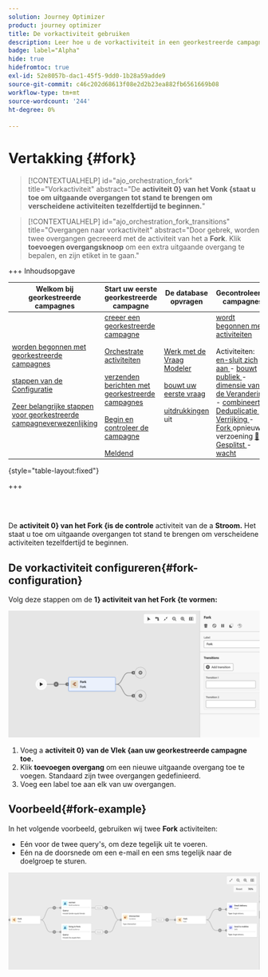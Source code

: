 ```yaml
---
solution: Journey Optimizer
product: journey optimizer
title: De vorkactiviteit gebruiken
description: Leer hoe u de vorkactiviteit in een georkestreerde campagne kunt gebruiken
badge: label="Alpha"
hide: true
hidefromtoc: true
exl-id: 52e8057b-dac1-45f5-9dd0-1b28a59adde9
source-git-commit: c46c202d68613f08e2d2b23ea882fb6561669b08
workflow-type: tm+mt
source-wordcount: '244'
ht-degree: 0%

---
```


# Vertakking {#fork}

>[!CONTEXTUALHELP]
>id="ajo_orchestration_fork"
>title="Vorkactiviteit"
>abstract="De **activiteit 0&rbrace; van het Vonk &lbrace;staat u toe om uitgaande overgangen tot stand te brengen om verscheidene activiteiten tezelfdertijd te beginnen.**"


>[!CONTEXTUALHELP]
>id="ajo_orchestration_fork_transitions"
>title="Overgangen naar vorkactiviteit"
>abstract="Door gebrek, worden twee overgangen gecreeerd met de activiteit van het a **Fork**. Klik **toevoegen overgangsknoop** om een extra uitgaande overgang te bepalen, en zijn etiket in te gaan."

+++ Inhoudsopgave

| Welkom bij georkestreerde campagnes | Start uw eerste georkestreerde campagne | De database opvragen | Gecontroleerde campagnes |
|---|---|---|---|
| [ worden begonnen met georkestreerde campagnes ](../gs-orchestrated-campaigns.md)<br/><br/>[ stappen van de Configuratie ](../configuration-steps.md)<br/><br/>[ Zeer belangrijke stappen voor georkestreerde campagneverwezenlijking ](../gs-campaign-creation.md) | [ creeer een georkestreerde campagne ](../create-orchestrated-campaign.md)<br/><br/>[ Orchestrate activiteiten ](../orchestrate-activities.md)<br/><br/>[ verzenden berichten met georkestreerde campagnes ](../send-messages.md)<br/><br/>[ Begin en controleer de campagne ](../start-monitor-campaigns.md)<br/><br/>[ Meldend ](../reporting-campaigns.md) | [ Werk met de Vraag Modeler ](../orchestrated-query-modeler.md)<br/><br/>[ bouwt uw eerste vraag ](../build-query.md)<br/><br/>[ uitdrukkingen ](../edit-expressions.md) uit | [ wordt begonnen met activiteiten ](about-activities.md)<br/><br/> Activiteiten:<br/>[ en-sluit zich aan ](and-join.md) - [ bouwt publiek ](build-audience.md) - [ dimensie van de Verandering ](change-dimension.md) - [ combineert ](combine.md) - [ Deduplicatie ](/deduplication.md) - [ Verrijking ](enrichment.md) - [ Fork ](fork.md) opnieuw verzoening [&#128279;](reconciliation.md) - [ Gesplitst ](split.md) - [ wacht ](wait.md) |

{style="table-layout:fixed"}

+++

<br/><br/>

De **activiteit 0&rbrace; van het Fork &lbrace;is de controle** activiteit van de a **Stroom.** Het staat u toe om uitgaande overgangen tot stand te brengen om verscheidene activiteiten tezelfdertijd te beginnen.

## De vorkactiviteit configureren{#fork-configuration}

Volg deze stappen om de **1&rbrace; activiteit van het Fork &lbrace;te vormen:**

![](../assets/workflow-fork.png)

1. Voeg a **activiteit 0&rbrace; van de Vlek &lbrace;aan uw georkestreerde campagne toe.**
1. Klik **toevoegen overgang** om een nieuwe uitgaande overgang toe te voegen. Standaard zijn twee overgangen gedefinieerd.
1. Voeg een label toe aan elk van uw overgangen.

## Voorbeeld{#fork-example}

In het volgende voorbeeld, gebruiken wij twee **Fork** activiteiten:

* Eén voor de twee query&#39;s, om deze tegelijk uit te voeren.
* Eén na de doorsnede om een e-mail en een sms tegelijk naar de doelgroep te sturen.

![](../assets/workflow-fork-example.png)
